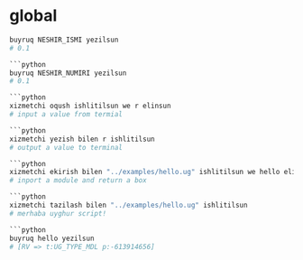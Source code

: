 # global

```python
buyruq NESHIR_ISMI yezilsun
# 0.1

```python
buyruq NESHIR_NUMIRI yezilsun
# 0.1

```python
xizmetchi oqush ishlitilsun we r elinsun
# input a value from termial

```python
xizmetchi yezish bilen r ishlitilsun
# output a value to terminal

```python
xizmetchi ekirish bilen "../examples/hello.ug" ishlitilsun we hello elinsun
# inport a module and return a box

```python
xizmetchi tazilash bilen "../examples/hello.ug" ishlitilsun
# merhaba uyghur script!

```python
buyruq hello yezilsun
# [RV => t:UG_TYPE_MDL p:-613914656]
